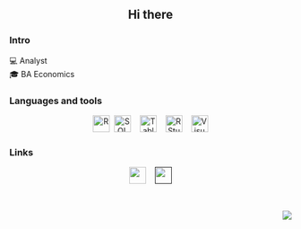 <!--### Hi there 👋-->

<!--
**stroj97/stroj97** is a ✨ _special_ ✨ repository because its `README.md` (this file) appears on your GitHub profile.

Here are some ideas to get you started:

- 🔭 I’m currently working on ...
- 🌱 I’m currently learning ...
- 👯 I’m looking to collaborate on ...
- 🤔 I’m looking for help with ...
- 💬 Ask me about ...
- 📫 How to reach me: ...
- 😄 Pronouns: ...
- ⚡ Fun fact: ...
-->

<!--[![Top Langs](https://github-readme-stats.vercel.app/api/top-langs/?username=stroj97)](https://github.com/anuraghazra/github-readme-stats)-->

<h2 align="center">Hi there</h2>

<p>

  <h3>Intro</h3>
💻&nbsp;Analyst<br>
🎓&nbsp;BA Economics<br>

<p>

  <h3>Languages and tools</h3>
    <div align="center">
      <img src="https://new.library.arizona.edu/sites/default/files/styles/featured_image/public/featured_media/rprogramming.png?" height="30" title="R">&nbsp;
      <img src="https://i.imgur.com/gScSSqh.png" height="30" title="SQL">&nbsp; &nbsp;
      <img src="https://iconape.com/wp-content/png_logo_vector/tableau-software.png" height="30" title="Tableau">&nbsp; &nbsp;
      <img src="https://i.imgur.com/pZPRnBE.png" height="30" title="RStudio">&nbsp; &nbsp;
      <img src="https://upload.wikimedia.org/wikipedia/commons/thumb/9/9a/Visual_Studio_Code_1.35_icon.svg/512px-Visual_Studio_Code_1.35_icon.svg.png" height="30"           title="Visual Studio Code">
    </div>
<!--<br>-->
<h3>Links</h3>
  <div align="center">
   <a href="https://www.linkedin.com/"><img src="https://cdn.icon-icons.com/icons2/2699/PNG/512/linkedin_logo_icon_170234.png" height="30"></a>&nbsp; &nbsp;
   <a href=""><img src="https://i.imgur.com/H8oJdKq.png" height="30"></a>
  </div>

<p>
<br>
  
<div align="right">
  
  ![](https://komarev.com/ghpvc/?username=stroj97&style=flat-square&label=Views&color=lightgrey)

</div>
